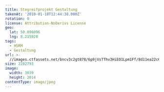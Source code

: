 ```yaml
---
title: Stegreifprojekt Gestaltung
takenAt: '2010-01-18T12:44:38.000Z'
rotation: 0
license: Attribution-NoDerivs License
geo:
  lat: 50.096096
  lng: 8.215928
tags:
  - HSRM
  - Gestaltung
url: >-
  //images.ctfassets.net/bncv3c2gt878/6p9jVsTThv3HiEO1Lpm1Ff/8d11ea22c6160fe0c19bfec48eaed8db/stegreifprojekt-gestaltung_4345462879_o
size: 2282793
image:
  width: 3039
  height: 2014
contentType: image/jpeg
---
```


